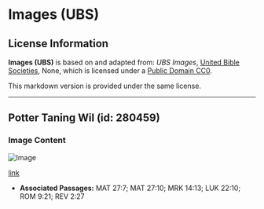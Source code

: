 # Images (UBS)

## License Information

**Images (UBS)** is based on and adapted from: _UBS Images_, [United Bible Societies](https://unitedbiblesocieties.org/), None, which is licensed under a [Public Domain CC0](https://creativecommons.org/public-domain/cc0/).

This markdown version is provided under the same license.



--------------------------------

## Potter Taning Wil (id: 280459)

### Image Content

![Image](https://cdn.aquifer.bible/aquifer-content/resources/Media/WEB-0340_potter_turning_wheel.jpg)

[link](https://cdn.aquifer.bible/aquifer-content/resources/Media/WEB-0340_potter_turning_wheel.jpg)

* **Associated Passages:** MAT 27:7; MAT 27:10; MRK 14:13; LUK 22:10; ROM 9:21; REV 2:27

